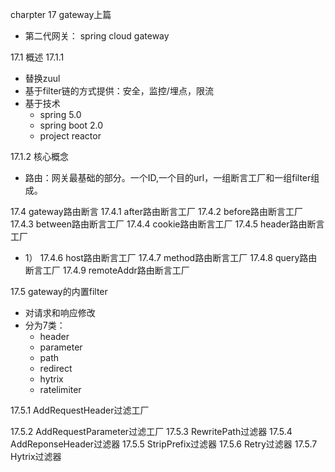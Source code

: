 charpter 17 gateway上篇
- 第二代网关： spring cloud gateway

17.1 概述
17.1.1
- 替换zuul
- 基于filter链的方式提供：安全，监控/埋点，限流
- 基于技术
  - spring 5.0
  - spring boot 2.0
  - project reactor


17.1.2 核心概念
- 路由：网关最基础的部分。一个ID,一个目的url，一组断言工厂和一组filter组成。

17.4 gateway路由断言
17.4.1 after路由断言工厂
17.4.2 before路由断言工厂
17.4.3 between路由断言工厂
17.4.4 cookie路由断言工厂
17.4.5 header路由断言工厂
- 1）
17.4.6 host路由断言工厂
17.4.7 method路由断言工厂
17.4.8 query路由断言工厂
17.4.9 remoteAddr路由断言工厂

17.5 gateway的内置filter
- 对请求和响应修改
- 分为7类：
  - header
  - parameter
  - path
  - redirect
  - hytrix
  - ratelimiter


17.5.1 AddRequestHeader过滤工厂

17.5.2 AddRequestParameter过滤工厂
17.5.3 RewritePath过滤器
17.5.4 AddReponseHeader过滤器
17.5.5 StripPrefix过滤器
17.5.6 Retry过滤器
17.5.7 Hytrix过滤器
